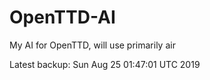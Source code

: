 # OpenTTD-AI
My AI for OpenTTD, will use primarily air

Latest backup: Sun Aug 25 01:47:01 UTC 2019

